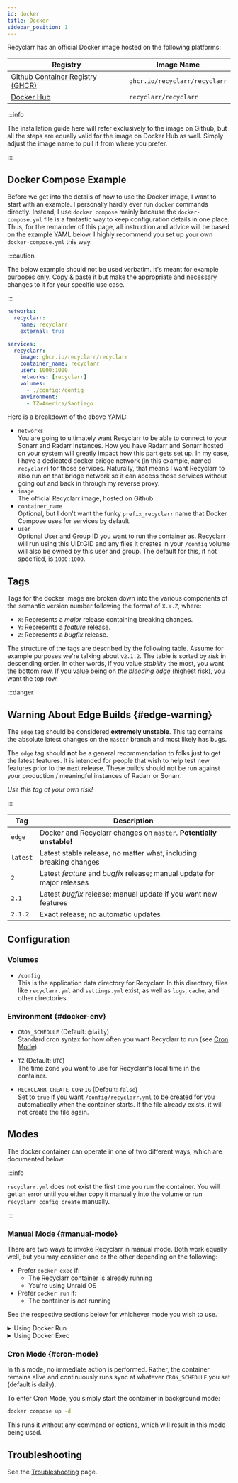 ```yaml
---
id: docker
title: Docker
sidebar_position: 1
---
```


Recyclarr has an official Docker image hosted on the following platforms:

| Registry                                 | Image Name                    |
| ---------------------------------------- | ----------------------------- |
| [Github Container Registry (GHCR)][ghcr] | `ghcr.io/recyclarr/recyclarr` |
| [Docker Hub][dockerhub]                  | `recyclarr/recyclarr`         |

:::info

The installation guide here will refer exclusively to the image on Github, but all the steps are
equally valid for the image on Docker Hub as well. Simply adjust the image name to pull it from
where you prefer.

:::

[ghcr]: https://github.com/recyclarr/recyclarr/pkgs/container/recyclarr
[dockerhub]: https://hub.docker.com/r/recyclarr/recyclarr

## Docker Compose Example

Before we get into the details of how to use the Docker image, I want to start with an example. I
personally hardly ever run `docker` commands directly. Instead, I use `docker compose` mainly
because the `docker-compose.yml` file is a fantastic way to keep configuration details in one place.
Thus, for the remainder of this page, all instruction and advice will be based on the example YAML
below. I highly recommend you set up your own `docker-compose.yml` this way.

:::caution

The below example should not be used verbatim. It's meant for example purposes only. Copy & paste it
but make the appropriate and necessary changes to it for your specific use case.

:::

```yml
networks:
  recyclarr:
    name: recyclarr
    external: true

services:
  recyclarr:
    image: ghcr.io/recyclarr/recyclarr
    container_name: recyclarr
    user: 1000:1000
    networks: [recyclarr]
    volumes:
      - ./config:/config
    environment:
      - TZ=America/Santiago
```

Here is a breakdown of the above YAML:

- `networks`<br/>
  You are going to ultimately want Recyclarr to be able to connect to your Sonarr and Radarr
  instances. How you have Radarr and Sonarr hosted on your system will greatly impact how this part
  gets set up. In my case, I have a dedicated docker bridge network (in this example, named
  `recyclarr`) for those services. Naturally, that means I want Recyclarr to also run on that bridge
  network so it can access those services without going out and back in through my reverse proxy.
- `image`<br/>
  The official Recyclarr image, hosted on Github.
- `container_name`<br/>
  Optional, but I don't want the funky `prefix_recyclarr` name that Docker Compose uses for services
  by default.
- `user`<br/>
  Optional User and Group ID you want to run the container as. Recyclarr will run using this UID:GID
  and any files it creates in your `/config` volume will also be owned by this user and group. The
  default for this, if not specified, is `1000:1000`.

## Tags

Tags for the docker image are broken down into the various components of the semantic version number
following the format of `X.Y.Z`, where:

- `X`: Represents a *major* release containing breaking changes.
- `Y`: Represents a *feature* release.
- `Z`: Represents a *bugfix* release.

The structure of the tags are described by the following table. Assume for example purposes we're
talking about `v2.1.2`. The table is sorted by *risk* in descending order. In other words, if you
value *stability* the most,  you want the bottom row. If you value being on *the bleeding edge*
(highest risk), you want the top row.

:::danger

## Warning About Edge Builds {#edge-warning}

The `edge` tag should be considered **extremely unstable**. This tag contains the absolute latest
changes on the `master` branch and most likely has bugs.

The `edge` tag should **not** be a general recommendation to folks just to get the latest features.
It is intended for people that wish to help test new features prior to the next release. These
builds should not be run against your production / meaningful instances of Radarr or Sonarr.

*Use this tag at your own risk!*

:::

| Tag      | Description                                                             |
| -------- | ----------------------------------------------------------------------- |
| `edge`   | Docker and Recyclarr changes on `master`. **Potentially unstable!**     |
| `latest` | Latest stable release, no matter what, including breaking changes       |
| `2`      | Latest *feature* and *bugfix* release; manual update for major releases |
| `2.1`    | Latest *bugfix* release; manual update if you want new features         |
| `2.1.2`  | Exact release; no automatic updates                                     |

## Configuration

### Volumes

- `/config`<br/>
  This is the application data directory for Recyclarr. In this directory, files like
  `recyclarr.yml` and `settings.yml` exist, as well as `logs`, `cache`, and other directories.

### Environment {#docker-env}

- `CRON_SCHEDULE` (Default: `@daily`)<br/>
  Standard cron syntax for how often you want Recyclarr to run (see [Cron Mode](#cron-mode)).

- `TZ` (Default: `UTC`)<br/>
  The time zone you want to use for Recyclarr's local time in the container.

- `RECYCLARR_CREATE_CONFIG` (Default: `false`)<br/>
  Set to `true` if you want `/config/recyclarr.yml` to be created for you automatically when the
  container starts. If the file already exists, it will not create the file again.

## Modes

The docker container can operate in one of two different ways, which are documented below.

:::info

`recyclarr.yml` does not exist the first time you run the container. You will get an error until you
either copy it manually into the volume or run `recyclarr config create` manually.

:::

### Manual Mode {#manual-mode}

There are two ways to invoke Recyclarr in manual mode. Both work equally well, but you may consider
one or the other depending on the following:

- Prefer `docker exec` if:
  - The Recyclarr container is already running
  - You're using Unraid OS
- Prefer `docker run` if:
  - The container is *not* running

See the respective sections below for whichever mode you wish to use.

<details><summary>
Using Docker Run
</summary>

When using `docker run` to invoke Recyclarr in manual mode, the container starts up, runs a
user-specified operation, and then exits. This is semantically identical to running Recyclarr
directly on your host machine, but without all of the set up requirements.

The general syntax is:

```txt
docker compose run --rm recyclarr [command] [options]
```

Where:

- `[command]` is one of the supported Recyclarr commands, such as `sync` and `list`.
- `[options]` are any options/arguments supported by that command (e.g. `--debug`, `--preview`).

Examples:

```bash
# Create a default `recyclarr.yml` in your `/config` volume
docker compose run --rm recyclarr config create

# Sync Sonarr with debug logs
docker compose run --rm recyclarr sync sonarr --debug

# Do a preview (dry run) sync for Radarr
docker compose run --rm recyclarr sync radarr --preview --debug
```

:::tip

The `--rm` option ensures the container is deleted after it runs (without it, your list of stopped
containers will start to grow the more often you run it manually).

:::

</details>

<details><summary>
Using Docker Exec
</summary>

Using `docker exec` for manual mode is similar to the previous section, except that it uses an
already-running instance of the container to perform actions.

Using Docker Compose, the general syntax is:

```txt
docker compose exec recyclarr recyclarr [command] [options]
```

Or if you prefer to use Docker directly:

```txt
docker exec recyclarr recyclarr [command] [options]
```

Where:

- `[command]` is one of the supported Recyclarr commands, such as `sync` and `list`.
- `[options]` are any options/arguments supported by that command (e.g. `--debug`, `--preview`).

Examples:

```bash
# Create a default `recyclarr.yml` in your `/config` volume (without compose)
docker exec recyclarr recyclarr config create

# Sync Sonarr with debug logs (with compose)
docker compose exec recyclarr recyclarr sync sonarr --debug

# Do a preview (dry run) sync for Radarr (without compose)
docker exec recyclarr recyclarr sync radarr --preview --debug
```

</details>

### Cron Mode {#cron-mode}

In this mode, no immediate action is performed. Rather, the container remains alive and continuously
runs sync at whatever `CRON_SCHEDULE` you set (default is daily).

To enter Cron Mode, you simply start the container in background mode:

```bash
docker compose up -d
```

This runs it without any command or options, which will result in this mode being used.

## Troubleshooting

See the [Troubleshooting](/troubleshooting/errors-warnings.md#docker) page.
